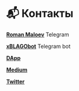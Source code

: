 # 📬 Контакты

[**Roman Maloev**](https://romanmaloev.t.me) Telegram&#x20;

[**xBLAGObot**](https://xblagobot.t.me) Telegram bot

[**DApp**](https://blago.pages.dev)

[**Medium**](https://xblago.medium.com/blago-meta-space-a5094eafde76)

[**Twitter**](https://twitter.com/xBLAG0)
